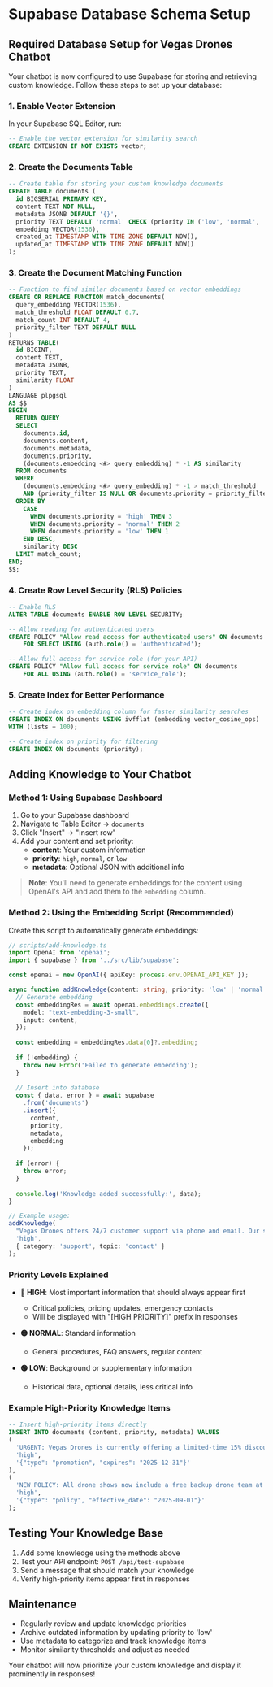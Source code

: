 # Supabase Database Schema Setup

## Required Database Setup for Vegas Drones Chatbot

Your chatbot is now configured to use Supabase for storing and retrieving custom knowledge. Follow these steps to set up your database:

### 1. Enable Vector Extension

In your Supabase SQL Editor, run:

```sql
-- Enable the vector extension for similarity search
CREATE EXTENSION IF NOT EXISTS vector;
```

### 2. Create the Documents Table

```sql
-- Create table for storing your custom knowledge documents
CREATE TABLE documents (
  id BIGSERIAL PRIMARY KEY,
  content TEXT NOT NULL,
  metadata JSONB DEFAULT '{}',
  priority TEXT DEFAULT 'normal' CHECK (priority IN ('low', 'normal', 'high')),
  embedding VECTOR(1536),
  created_at TIMESTAMP WITH TIME ZONE DEFAULT NOW(),
  updated_at TIMESTAMP WITH TIME ZONE DEFAULT NOW()
);
```

### 3. Create the Document Matching Function

```sql
-- Function to find similar documents based on vector embeddings
CREATE OR REPLACE FUNCTION match_documents(
  query_embedding VECTOR(1536),
  match_threshold FLOAT DEFAULT 0.7,
  match_count INT DEFAULT 4,
  priority_filter TEXT DEFAULT NULL
)
RETURNS TABLE(
  id BIGINT,
  content TEXT,
  metadata JSONB,
  priority TEXT,
  similarity FLOAT
)
LANGUAGE plpgsql
AS $$
BEGIN
  RETURN QUERY
  SELECT
    documents.id,
    documents.content,
    documents.metadata,
    documents.priority,
    (documents.embedding <#> query_embedding) * -1 AS similarity
  FROM documents
  WHERE 
    (documents.embedding <#> query_embedding) * -1 > match_threshold
    AND (priority_filter IS NULL OR documents.priority = priority_filter)
  ORDER BY 
    CASE 
      WHEN documents.priority = 'high' THEN 3
      WHEN documents.priority = 'normal' THEN 2
      WHEN documents.priority = 'low' THEN 1
    END DESC,
    similarity DESC
  LIMIT match_count;
END;
$$;
```

### 4. Create Row Level Security (RLS) Policies

```sql
-- Enable RLS
ALTER TABLE documents ENABLE ROW LEVEL SECURITY;

-- Allow reading for authenticated users
CREATE POLICY "Allow read access for authenticated users" ON documents
    FOR SELECT USING (auth.role() = 'authenticated');

-- Allow full access for service role (for your API)
CREATE POLICY "Allow full access for service role" ON documents
    FOR ALL USING (auth.role() = 'service_role');
```

### 5. Create Index for Better Performance

```sql
-- Create index on embedding column for faster similarity searches
CREATE INDEX ON documents USING ivfflat (embedding vector_cosine_ops)
WITH (lists = 100);

-- Create index on priority for filtering
CREATE INDEX ON documents (priority);
```

## Adding Knowledge to Your Chatbot

### Method 1: Using Supabase Dashboard

1. Go to your Supabase dashboard
2. Navigate to Table Editor → `documents`
3. Click "Insert" → "Insert row"
4. Add your content and set priority:
   - **content**: Your custom information
   - **priority**: `high`, `normal`, or `low`
   - **metadata**: Optional JSON with additional info

> **Note**: You'll need to generate embeddings for the content using OpenAI's API and add them to the `embedding` column.

### Method 2: Using the Embedding Script (Recommended)

Create this script to automatically generate embeddings:

```typescript
// scripts/add-knowledge.ts
import OpenAI from 'openai';
import { supabase } from '../src/lib/supabase';

const openai = new OpenAI({ apiKey: process.env.OPENAI_API_KEY });

async function addKnowledge(content: string, priority: 'low' | 'normal' | 'high' = 'normal', metadata: object = {}) {
  // Generate embedding
  const embeddingRes = await openai.embeddings.create({
    model: "text-embedding-3-small",
    input: content,
  });
  
  const embedding = embeddingRes.data[0]?.embedding;
  
  if (!embedding) {
    throw new Error('Failed to generate embedding');
  }
  
  // Insert into database
  const { data, error } = await supabase
    .from('documents')
    .insert({
      content,
      priority,
      metadata,
      embedding
    });
    
  if (error) {
    throw error;
  }
  
  console.log('Knowledge added successfully:', data);
}

// Example usage:
addKnowledge(
  "Vegas Drones offers 24/7 customer support via phone and email. Our support team is available at support@vegasdrones.com or call 1-800-DRONES.",
  'high',
  { category: 'support', topic: 'contact' }
);
```

### Priority Levels Explained

- **🔴 HIGH**: Most important information that should always appear first
  - Critical policies, pricing updates, emergency contacts
  - Will be displayed with "[HIGH PRIORITY]" prefix in responses
  
- **🟡 NORMAL**: Standard information
  - General procedures, FAQ answers, regular content
  
- **🟢 LOW**: Background or supplementary information
  - Historical data, optional details, less critical info

### Example High-Priority Knowledge Items

```sql
-- Insert high-priority items directly
INSERT INTO documents (content, priority, metadata) VALUES
(
  'URGENT: Vegas Drones is currently offering a limited-time 15% discount for bookings made before December 31st, 2025. This supersedes all other pricing.',
  'high',
  '{"type": "promotion", "expires": "2025-12-31"}'
),
(
  'NEW POLICY: All drone shows now include a free backup drone team at no extra cost to ensure 100% reliability.',
  'high',
  '{"type": "policy", "effective_date": "2025-09-01"}'
);
```

## Testing Your Knowledge Base

1. Add some knowledge using the methods above
2. Test your API endpoint: `POST /api/test-supabase`
3. Send a message that should match your knowledge
4. Verify high-priority items appear first in responses

## Maintenance

- Regularly review and update knowledge priorities
- Archive outdated information by updating priority to 'low'
- Use metadata to categorize and track knowledge items
- Monitor similarity thresholds and adjust as needed

Your chatbot will now prioritize your custom knowledge and display it prominently in responses!